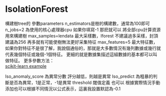 <h1>IsolationForest</h1>
構建樹tree的 參數parameters n_estimators是樹的構建數，通常為100即可 n_jobs=2 為使用的核心處理器cpu 如果你填寫-1 那麽就可以 將全部cpu計算資源用來構建樹 max_samples=lendata 最大采樣數，Iforest 不建議過多采樣，封頂建議為256 再多就有可能使樹無法更好采集特征 max_features=5 最大特征數，如果你對特征不是很了解，我說個通俗的，那就是大多數情況有幾列數據或幾行就代表幾個特征或幾個-1個特征。 更細的就是數據集描述這組數據的基本都可以叫做特征。 更多參數方法：<br>
<a href="http://scikit-learn.org/stable/modules/generated/sklearn.ensemble.IsolationForest.html#sklearn.ensemble.IsolationForest.predict
">scikit-learn example</a>

Iso_anomaly_score 為異常分數 評分越低，則越是異常 Iso_predict 為粗暴的判斷是否為異常，1是正常，-1是異常 threshold 閾值定義 也可以 根據實際情況手動添加也可以根據不同情況以公式表示，這裏我設置默認為-0.1
